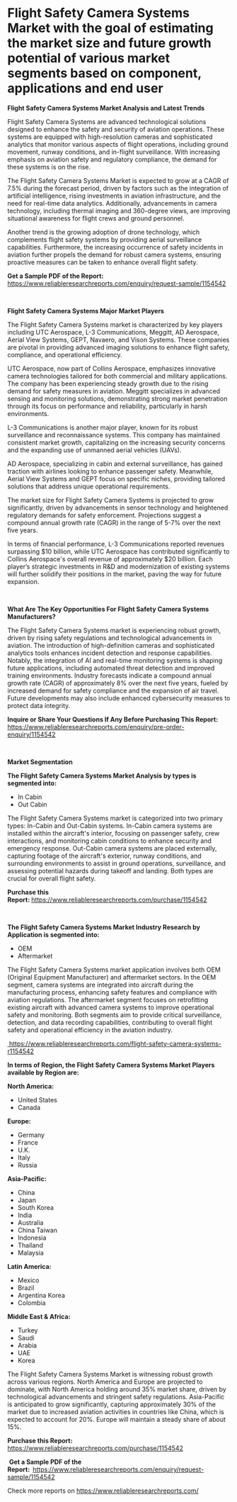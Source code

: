 <p><h1>Flight Safety Camera Systems Market with the goal of estimating the market size and future growth potential of various market segments based on component, applications and end user</h1></p><p><strong>Flight Safety Camera Systems Market Analysis and Latest Trends</strong></p>
<p><p>Flight Safety Camera Systems are advanced technological solutions designed to enhance the safety and security of aviation operations. These systems are equipped with high-resolution cameras and sophisticated analytics that monitor various aspects of flight operations, including ground movement, runway conditions, and in-flight surveillance. With increasing emphasis on aviation safety and regulatory compliance, the demand for these systems is on the rise.</p><p>The Flight Safety Camera Systems Market is expected to grow at a CAGR of 7.5% during the forecast period, driven by factors such as the integration of artificial intelligence, rising investments in aviation infrastructure, and the need for real-time data analytics. Additionally, advancements in camera technology, including thermal imaging and 360-degree views, are improving situational awareness for flight crews and ground personnel. </p><p>Another trend is the growing adoption of drone technology, which complements flight safety systems by providing aerial surveillance capabilities. Furthermore, the increasing occurrence of safety incidents in aviation further propels the demand for robust camera systems, ensuring proactive measures can be taken to enhance overall flight safety.</p></p>
<p><strong>Get a Sample PDF of the Report:&nbsp;</strong> <a href="https://www.reliableresearchreports.com/enquiry/request-sample/1154542?utm_campaign=2756&utm_medium=2&utm_source=Github&utm_content=ia&utm_term=02032025&utm_id=flight-safety-camera-systems">https://www.reliableresearchreports.com/enquiry/request-sample/1154542</a></p>
<p>&nbsp;</p>
<p><strong>Flight Safety Camera Systems Major Market Players</strong></p>
<p><p>The Flight Safety Camera Systems market is characterized by key players including UTC Aerospace, L-3 Communications, Meggitt, AD Aerospace, Aerial View Systems, GEPT, Navaero, and Vison Systems. These companies are pivotal in providing advanced imaging solutions to enhance flight safety, compliance, and operational efficiency.</p><p>UTC Aerospace, now part of Collins Aerospace, emphasizes innovative camera technologies tailored for both commercial and military applications. The company has been experiencing steady growth due to the rising demand for safety measures in aviation. Meggitt specializes in advanced sensing and monitoring solutions, demonstrating strong market penetration through its focus on performance and reliability, particularly in harsh environments.</p><p>L-3 Communications is another major player, known for its robust surveillance and reconnaissance systems. This company has maintained consistent market growth, capitalizing on the increasing security concerns and the expanding use of unmanned aerial vehicles (UAVs).</p><p>AD Aerospace, specializing in cabin and external surveillance, has gained traction with airlines looking to enhance passenger safety. Meanwhile, Aerial View Systems and GEPT focus on specific niches, providing tailored solutions that address unique operational requirements.</p><p>The market size for Flight Safety Camera Systems is projected to grow significantly, driven by advancements in sensor technology and heightened regulatory demands for safety enforcement. Projections suggest a compound annual growth rate (CAGR) in the range of 5-7% over the next five years.</p><p>In terms of financial performance, L-3 Communications reported revenues surpassing $10 billion, while UTC Aerospace has contributed significantly to Collins Aerospace's overall revenue of approximately $20 billion. Each player’s strategic investments in R&D and modernization of existing systems will further solidify their positions in the market, paving the way for future expansion.</p></p>
<p>&nbsp;</p>
<p><strong>What Are The Key Opportunities For Flight Safety Camera Systems Manufacturers?</strong></p>
<p><p>The Flight Safety Camera Systems market is experiencing robust growth, driven by rising safety regulations and technological advancements in aviation. The introduction of high-definition cameras and sophisticated analytics tools enhances incident detection and response capabilities. Notably, the integration of AI and real-time monitoring systems is shaping future applications, including automated threat detection and improved training environments. Industry forecasts indicate a compound annual growth rate (CAGR) of approximately 8% over the next five years, fueled by increased demand for safety compliance and the expansion of air travel. Future developments may also include enhanced cybersecurity measures to protect data integrity.</p></p>
<p><strong>Inquire or Share Your Questions If Any Before Purchasing This Report:</strong> <a href="https://www.reliableresearchreports.com/enquiry/pre-order-enquiry/1154542?utm_campaign=2756&utm_medium=2&utm_source=Github&utm_content=ia&utm_term=02032025&utm_id=flight-safety-camera-systems">https://www.reliableresearchreports.com/enquiry/pre-order-enquiry/1154542</a></p>
<p>&nbsp;</p>
<p><strong>Market Segmentation</strong></p>
<p><strong>The Flight Safety Camera Systems Market Analysis by types is segmented into:</strong></p>
<p><ul><li>In Cabin</li><li>Out Cabin</li></ul></p>
<p><p>The Flight Safety Camera Systems market is categorized into two primary types: In-Cabin and Out-Cabin systems. In-Cabin camera systems are installed within the aircraft's interior, focusing on passenger safety, crew interactions, and monitoring cabin conditions to enhance security and emergency response. Out-Cabin camera systems are placed externally, capturing footage of the aircraft's exterior, runway conditions, and surrounding environments to assist in ground operations, surveillance, and assessing potential hazards during takeoff and landing. Both types are crucial for overall flight safety.</p></p>
<p><strong>Purchase this Report:&nbsp;</strong><a href="https://www.reliableresearchreports.com/purchase/1154542?utm_campaign=2756&utm_medium=2&utm_source=Github&utm_content=ia&utm_term=02032025&utm_id=flight-safety-camera-systems">https://www.reliableresearchreports.com/purchase/1154542</a></p>
<p>&nbsp;</p>
<p><strong>The Flight Safety Camera Systems Market Industry Research by Application is segmented into:</strong></p>
<p><ul><li>OEM</li><li>Aftermarket</li></ul></p>
<p><p>The Flight Safety Camera Systems market application involves both OEM (Original Equipment Manufacturer) and aftermarket sectors. In the OEM segment, camera systems are integrated into aircraft during the manufacturing process, enhancing safety features and compliance with aviation regulations. The aftermarket segment focuses on retrofitting existing aircraft with advanced camera systems to improve operational safety and monitoring. Both segments aim to provide critical surveillance, detection, and data recording capabilities, contributing to overall flight safety and operational efficiency in the aviation industry.</p></p>
<p><a href="https://www.reliableresearchreports.com/flight-safety-camera-systems-r1154542?utm_campaign=2756&utm_medium=2&utm_source=Github&utm_content=ia&utm_term=02032025&utm_id=flight-safety-camera-systems">&nbsp;https://www.reliableresearchreports.com/flight-safety-camera-systems-r1154542</a></p>
<p><strong>In terms of Region, the Flight Safety Camera Systems Market Players available by Region are:</strong></p>
<p>
    <p> <strong> North America: </strong>
        <ul>
            <li>United States</li>
            <li>Canada</li>
        </ul>
        </p> 
    <p> <strong> Europe: </strong>
        <ul>
            <li>Germany</li>
            <li>France</li>
            <li>U.K.</li>
            <li>Italy</li>
            <li>Russia</li>
        </ul>
        </p> 
    <p> <strong> Asia-Pacific: </strong>
        <ul>
            <li>China</li>
            <li>Japan</li>
            <li>South Korea</li>
            <li>India</li>
            <li>Australia</li>
            <li>China Taiwan</li>
            <li>Indonesia</li>
            <li>Thailand</li>
            <li>Malaysia</li>
        </ul>
        </p> 
    <p> <strong> Latin America: </strong>
        <ul>
            <li>Mexico</li>
            <li>Brazil</li>
            <li>Argentina Korea</li>
            <li>Colombia</li>
        </ul>
        </p> 
    <p> <strong> Middle East & Africa: </strong>
        <ul>
            <li>Turkey</li>
            <li>Saudi</li>
            <li>Arabia</li>
            <li>UAE</li>
            <li>Korea</li>
        </ul>
    </p>
    </p>
<p><p>The Flight Safety Camera Systems Market is witnessing robust growth across various regions. North America and Europe are projected to dominate, with North America holding around 35% market share, driven by technological advancements and stringent safety regulations. Asia-Pacific is anticipated to grow significantly, capturing approximately 30% of the market due to increased aviation activities in countries like China, which is expected to account for 20%. Europe will maintain a steady share of about 15%.</p></p>
<p><strong>Purchase this Report: </strong><a href="https://www.reliableresearchreports.com/purchase/1154542?utm_campaign=2756&utm_medium=2&utm_source=Github&utm_content=ia&utm_term=02032025&utm_id=flight-safety-camera-systems">https://www.reliableresearchreports.com/purchase/1154542</a></p>
<p>&nbsp;<strong>Get a Sample PDF of the Report:&nbsp;&nbsp;</strong><a href="https://www.reliableresearchreports.com/enquiry/request-sample/1154542?utm_campaign=2756&utm_medium=2&utm_source=Github&utm_content=ia&utm_term=02032025&utm_id=flight-safety-camera-systems">https://www.reliableresearchreports.com/enquiry/request-sample/1154542</a></p>
<p><strong></strong></p>
<p>Check more reports on <a href="https://www.reliableresearchreports.com/?utm_campaign=2756&utm_medium=2&utm_source=Github&utm_content=ia&utm_term=02032025&utm_id=flight-safety-camera-systems">https://www.reliableresearchreports.com/</a></p>